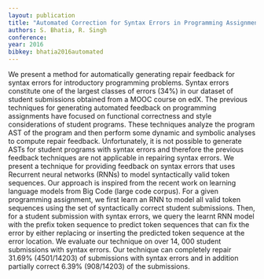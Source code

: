 ```yaml
---
layout: publication
title: "Automated Correction for Syntax Errors in Programming Assignments using Recurrent Neural Networks"
authors: S. Bhatia, R. Singh
conference: 
year: 2016
bibkey: bhatia2016automated
---
```

We present a method for automatically generating repair feedback for syntax errors for introductory programming problems. Syntax errors constitute one of the largest classes of errors (34%) in our dataset of student submissions obtained from a MOOC course on edX. The previous techniques for generating automated feedback on programming assignments have focused on functional correctness and style considerations of student programs. These techniques analyze the program AST of the program and then perform some dynamic and symbolic analyses to compute repair feedback. Unfortunately, it is not possible to generate ASTs for student programs with syntax errors and therefore the previous feedback techniques are not applicable in repairing syntax errors. We present a technique for providing feedback on syntax errors that uses Recurrent neural networks (RNNs) to model syntactically valid token sequences. Our approach is inspired from the recent work on learning language models from Big Code (large code corpus). For a given programming assignment, we first learn an RNN to model all valid token sequences using the set of syntactically correct student submissions. Then, for a student submission with
syntax errors, we query the learnt RNN model with the prefix token sequence to predict token sequences that can fix the error by either replacing or inserting the predicted token sequence at the error location. We evaluate our technique on over 14, 000 student submissions with syntax errors. Our technique can completely repair 31.69% (4501/14203) of submissions with syntax errors and in addition partially correct 6.39% (908/14203) of the submissions.
